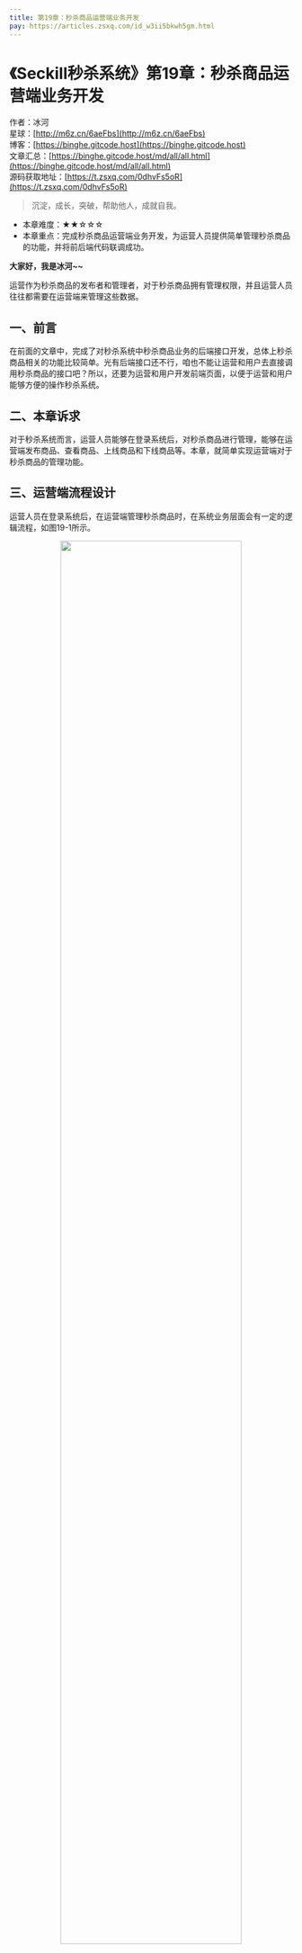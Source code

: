 ```yaml
---
title: 第19章：秒杀商品运营端业务开发
pay: https://articles.zsxq.com/id_w3ii5bkwh5gm.html
---
```


# 《Seckill秒杀系统》第19章：秒杀商品运营端业务开发

作者：冰河
<br/>星球：[http://m6z.cn/6aeFbs](http://m6z.cn/6aeFbs)
<br/>博客：[https://binghe.gitcode.host](https://binghe.gitcode.host)
<br/>文章汇总：[https://binghe.gitcode.host/md/all/all.html](https://binghe.gitcode.host/md/all/all.html)
<br/>源码获取地址：[https://t.zsxq.com/0dhvFs5oR](https://t.zsxq.com/0dhvFs5oR)

> 沉淀，成长，突破，帮助他人，成就自我。

* 本章难度：★★☆☆☆
* 本章重点：完成秒杀商品运营端业务开发，为运营人员提供简单管理秒杀商品的功能，并将前后端代码联调成功。

**大家好，我是冰河~~**

运营作为秒杀商品的发布者和管理者，对于秒杀商品拥有管理权限，并且运营人员往往都需要在运营端来管理这些数据。

## 一、前言

在前面的文章中，完成了对秒杀系统中秒杀商品业务的后端接口开发，总体上秒杀商品相关的功能比较简单。光有后端接口还不行，咱也不能让运营和用户去直接调用秒杀商品的接口吧？所以，还要为运营和用户开发前端页面，以便于运营和用户能够方便的操作秒杀系统。

## 二、本章诉求

对于秒杀系统而言，运营人员能够在登录系统后，对秒杀商品进行管理，能够在运营端发布商品、查看商品、上线商品和下线商品等。本章，就简单实现运营端对于秒杀商品的管理功能。

## 三、运营端流程设计

运营人员在登录系统后，在运营端管理秒杀商品时，在系统业务层面会有一定的逻辑流程，如图19-1所示。

<div align="center">
    <img src="https://binghe.gitcode.host/images/project/seckill/scekill-2023-05-23-001.png?raw=true" width="80%">
    <br/>
</div>

在运营端，只有秒杀活动处于发布和上线状态时，并且秒杀活动没有结束，才能在秒杀活动页面进入发布秒杀商品页面。另外，运营人员在运营端能够查看秒杀商品列表、发布秒杀商品和变更秒杀商品状态。其中，发布商品时，要遵循一定的业务逻辑，主要交互逻辑如下所示。

（1）发布商品时，如果秒杀活动已经结束，则提示秒杀活动结束不能添加商品，否则进行下一步。

（2）如果商品名称为空，则提示商品名称不能为空，否则进行下一步。

## 查看完整文章

加入[冰河技术](http://m6z.cn/6aeFbs)知识星球，解锁完整技术文章与完整代码